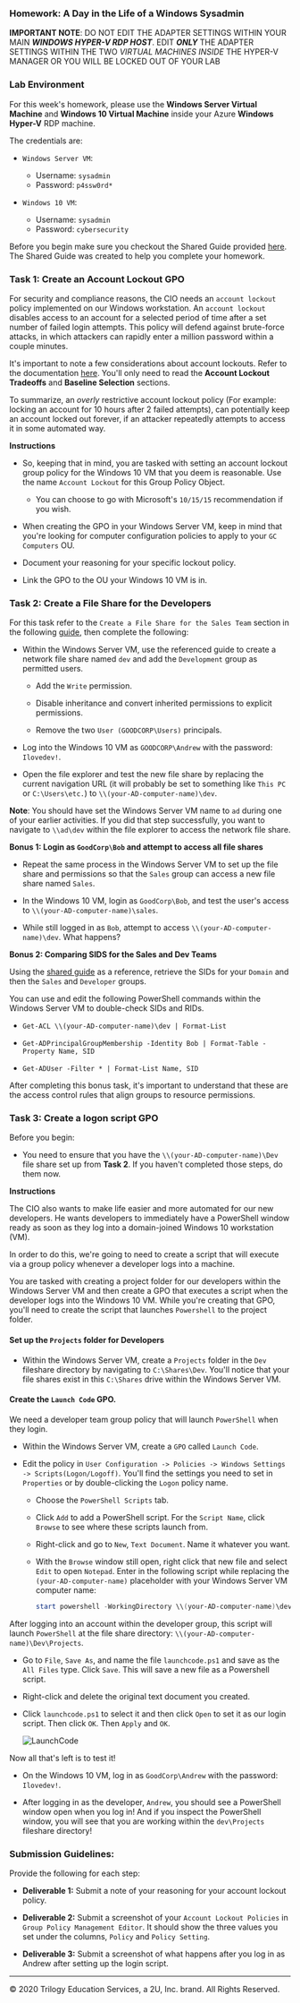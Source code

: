 ### Homework: A Day in the Life of a Windows Sysadmin

**IMPORTANT NOTE**: DO NOT EDIT THE ADAPTER SETTINGS WITHIN YOUR MAIN _**WINDOWS HYPER-V RDP HOST**_. EDIT _**ONLY**_ THE ADAPTER SETTINGS WITHIN THE TWO _VIRTUAL MACHINES_ _INSIDE_ THE HYPER-V MANAGER OR YOU WILL BE LOCKED OUT OF YOUR LAB

### Lab Environment

For this week's homework, please use the **Windows Server Virtual Machine** and **Windows 10 Virtual Machine** inside your Azure **Windows Hyper-V** RDP machine.

The credentials are:

- `Windows Server VM`:

  - Username: `sysadmin`
  - Password: `p4ssw0rd*`

- `Windows 10 VM`:
  - Username: `sysadmin`
  - Password: `cybersecurity`
  
Before you begin make sure you checkout the Shared Guide provided [here](Shared_Guide.md). The Shared Guide was created to help you complete your homework. 

### Task 1: Create an Account Lockout GPO

For security and compliance reasons, the CIO needs an `account lockout` policy implemented on our Windows workstation. An `account lockout` disables access to an account for a selected period of time after a set number of failed login attempts. This policy will defend against brute-force attacks, in which attackers can rapidly enter a million password within a couple minutes.

It's important to note a few considerations about account lockouts. Refer to the documentation [here](https://docs.microsoft.com/en-us/archive/blogs/secguide/configuring-account-lockout). You'll only need to read the **Account Lockout Tradeoffs** and **Baseline Selection** sections.

To summarize, an _overly_ restrictive account lockout policy (For example: locking an account for 10 hours after 2 failed attempts), can potentially keep an account locked out forever, if an attacker repeatedly attempts to access it in some automated way.

**Instructions**

- So, keeping that in mind, you are tasked with setting an account lockout group policy for the Windows 10 VM that you deem is reasonable. Use the name `Account Lockout` for this Group Policy Object.

  - You can choose to go with Microsoft's `10/15/15` recommendation if you wish.

- When creating the GPO in your Windows Server VM, keep in mind that you're looking for computer configuration policies to apply to your `GC Computers` OU.

- Document your reasoning for your specific lockout policy.

- Link the GPO to the OU your Windows 10 VM is in.

### Task 2: Create a File Share for the Developers

For this task refer to the `Create a File Share for the Sales Team` section in the following [guide](Shared_Guide.md), then complete the following:

- Within the Windows Server VM, use the referenced guide to create a network file share named `dev` and add the `Development` group as permitted users.

  - Add the `Write` permission.

  - Disable inheritance and convert inherited permissions to explicit permissions.

  - Remove the two `User (GOODCORP\Users)` principals.

- Log into the Windows 10 VM as `GOODCORP\Andrew` with the password: `Ilovedev!`.

- Open the file explorer and test the new file share by replacing the current navigation URL (it will probably be set to something like `This PC` or `C:\Users\etc.`) to `\\(your-AD-computer-name)\dev`.

**Note**: You should have set the Windows Server VM name to `ad` during one of your earlier activities. If you did that step successfully, you want to navigate to `\\ad\dev` within the file explorer to access the network file share.

**Bonus 1: Login as `GoodCorp\Bob` and attempt to access all file shares**

- Repeat the same process in the Windows Server VM to set up the file share and permissions so that the `Sales` group can access a new file share named `Sales`.

- In the Windows 10 VM, login as `GoodCorp\Bob`, and test the user's access to `\\(your-AD-computer-name)\sales`.

- While still logged in as `Bob`, attempt to access `\\(your-AD-computer-name)\dev`. What happens?
 
**Bonus 2: Comparing SIDS for the Sales and Dev Teams** 

Using the [shared guide](Shared_Guide.md) as a reference, retrieve the SIDs for your `Domain` and then the `Sales` and `Developer` groups.

You can use and edit the following PowerShell commands within the Windows Server VM to double-check SIDs and RIDs.

- `Get-ACL \\(your-AD-computer-name)\dev | Format-List`

- `Get-ADPrincipalGroupMembership -Identity Bob | Format-Table -Property Name, SID`

- `Get-ADUser -Filter * | Format-List Name, SID`

After completing this bonus task, it's important to understand that these are the access control rules that align groups to resource permissions.

### Task 3: Create a logon script GPO

Before you begin:

- You need to ensure that you have the `\\(your-AD-computer-name)\Dev` file share set up from **Task 2**. If you haven't completed those steps, do them now.

**Instructions**

The CIO also wants to make life easier and more automated for our new developers. He wants developers to immediately have a PowerShell window ready as soon as they log into a domain-joined Windows 10 workstation (VM).

In order to do this, we're going to need to create a script that will execute via a group policy whenever a developer logs into a machine.

You are tasked with creating a project folder for our developers within the Windows Server VM and then create a GPO that executes a script when the developer logs into the Windows 10 VM. While you're creating that GPO, you'll need to create the script that launches `Powershell` to the project folder.

#### Set up the `Projects` folder for Developers

- Within the Windows Server VM, create a `Projects` folder in the `Dev` fileshare directory by navigating to `C:\Shares\Dev`. You'll notice that your file shares exist in this `C:\Shares` drive within the Windows Server VM.

#### Create the `Launch Code` GPO.

We need a developer team group policy that will launch `PowerShell` when they login.

- Within the Windows Server VM, create a `GPO` called `Launch Code`.

- Edit the policy in `User Configuration -> Policies -> Windows Settings -> Scripts(Logon/Logoff)`. You'll find the settings you need to set in `Properties` or by double-clicking the `Logon` policy name.

  - Choose the `PowerShell Scripts` tab.

  - Click `Add` to add a PowerShell script. For the `Script Name`, click `Browse` to see where these scripts launch from.

  - Right-click and go to `New`, `Text Document`. Name it whatever you want.

  - With the `Browse` window still open, right click that new file and select `Edit` to open `Notepad`. Enter in the following script while replacing the `(your-AD-computer-name)` placeholder with your Windows Server VM computer name:

    ```PowerShell
    start powershell -WorkingDirectory \\(your-AD-computer-name)\dev\Projects
    ```

After logging into an account within the developer group, this script will launch `PowerShell` at the file share directory: `\\(your-AD-computer-name)\Dev\Projects`.

- Go to `File`, `Save As`, and name the file `launchcode.ps1` and save as the `All Files` type. Click `Save`. This will save a new file as a Powershell script.

- Right-click and delete the original text document you created.

- Click `launchcode.ps1` to select it and then click `Open` to set it as our login script. Then click `OK`. Then `Apply` and `OK`.

  ![LaunchCode](./Images/LaunchCode.png)

Now all that's left is to test it!

- On the Windows 10 VM, log in as `GoodCorp\Andrew` with the password: `Ilovedev!`.

- After logging in as the developer, `Andrew`, you should see a PowerShell window open when you log in! And if you inspect the PowerShell window, you will see that you are working within the `dev\Projects` fileshare directory!

### Submission Guidelines:

Provide the following for each step:

- **Deliverable 1:** Submit a note of your reasoning for your account lockout policy.

- **Deliverable 2:** Submit a screenshot of your `Account Lockout Policies` in `Group Policy Management Editor`. It should show the three values you set under the columns, `Policy` and `Policy Setting`.

- **Deliverable 3:** Submit a screenshot of what happens after you log in as Andrew after setting up the login script.

---

© 2020 Trilogy Education Services, a 2U, Inc. brand. All Rights Reserved.
